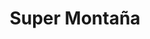 ---
title: "Super Montaña"
url: /ciudad-autonoma-de-buenos-aires/super-montana/
shop: Supermarkt
---